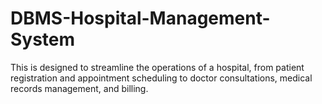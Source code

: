 # DBMS-Hospital-Management-System
This is designed to streamline the operations of a hospital, from patient registration and appointment scheduling to doctor consultations, medical records management, and billing.
